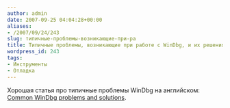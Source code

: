 ```yaml
---
author: admin
date: 2007-09-25 04:04:28+00:00
aliases:
- /2007/09/24/243
slug: типичные-проблемы-возникающие-при-ра
title: Типичные проблемы, возникающие при работе с WinDbg, и их решения
wordpress_id: 243
tags:
- Инструменты
- Отладка
---
```


Хорошая статья про типичные проблемы WinDbg на английском: [Common WinDbg problems and solutions](http://www.nynaeve.net/?p=164).
